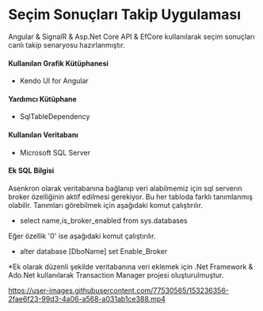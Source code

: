 # Seçim Sonuçları Takip Uygulaması
Angular & SignalR & Asp.Net Core API & EfCore kullanılarak seçim sonuçları canlı takip senaryosu hazırlanmıştır.

#### Kullanılan Grafik Kütüphanesi

 - Kendo UI for Angular

#### Yardımcı Kütüphane

 - SqlTableDependency

#### Kullanılan Veritabanı

 - Microsoft SQL Server

#### Ek SQL Bilgisi
Asenkron olarak veritabanına bağlanıp veri alabilmemiz için sql serverın broker özelliğinin aktif edilmesi gerekiyor. Bu her tabloda farklı tanımlanmış olabilir. Tanımları görebilmek için aşağıdaki komut çalıştırılır.
 - select name,is_broker_enabled from sys.databases
 
 Eğer özellik '0' ise aşağıdaki komut çalıştırılır.
 - alter database [DboName] set Enable_Broker

*Ek olarak düzenli şekilde veritabanına veri eklemek için .Net Framework & Ado.Net kullanılarak Transaction Manager projesi oluşturulmuştur.

https://user-images.githubusercontent.com/77530565/153236356-2fae6f23-99d3-4a06-a568-a031ab1ce388.mp4
